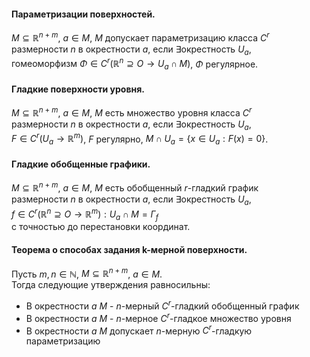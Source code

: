 #### Параметризации поверхностей.
$M \subseteq \mathbb{R}^{n+m}$, $a \in M$, $M$ допускает параметризацию класса $C^r$  
размерности $n$ в окрестности $a$, если $\exists \text{окрестность } U_a,$  
$\text{гомеоморфизм } \Phi \in C^r (\mathbb{R}^n \supseteq O \rightarrow U_a \cap M)$, $\Phi$ регулярное.  
#### Гладкие поверхности уровня.
$M \subseteq \mathbb{R}^{n+m}$, $a \in M$, $M$ есть множество уровня класса $C^r$  
размерности $n$ в окрестности $a$, если $\exists \text{окрестность } U_a$,  
$F \in C^r(U_a \rightarrow \mathbb{R}^m)$, $F$ регулярно, $M \cap U_a = \{x \in U_a : F(x) = 0\}$.  
#### Гладкие обобщенные графики.
$M \subseteq \mathbb{R}^{n+m}$, $a \in M$, $M$ есть обобщенный $r$-гладкий график  
размерности $n$ в окрестности $a$, если $\exists \text{окрестность } U_a$,  
$f \in C^r (\mathbb{R}^n \supseteq O \rightarrow \mathbb{R}^m) : U_a \cap M = \Gamma_f$  
с точностью до перестановки координат.
#### Теорема о способах задания k-мерной поверхности.
Пусть $m, n \in \mathbb{N}$, $M \subseteq \mathbb{R}^{n+m}$, $a \in M$.  
Тогда следующие утверждения равносильны:  
- В окрестности $a$ $M$ - $n$-мерный $C^r$-гладкий обобщенный график  
- В окрестности $a$ $M$ - $n$-мерное $C^r$-гладкое множество уровня  
- В окрестности $a$ $M$ допускает $n$-мерную $C^r$-гладкую параметризацию
